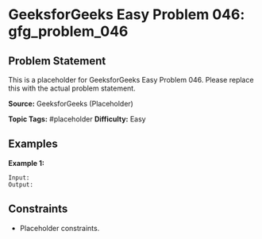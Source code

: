 # GeeksforGeeks Easy Problem 046: gfg_problem_046

## Problem Statement

This is a placeholder for GeeksforGeeks Easy Problem 046.
Please replace this with the actual problem statement.

**Source:** GeeksforGeeks (Placeholder)

**Topic Tags:** #placeholder
**Difficulty:** Easy

## Examples

**Example 1:**

```
Input:
Output:
```

## Constraints

- Placeholder constraints.
